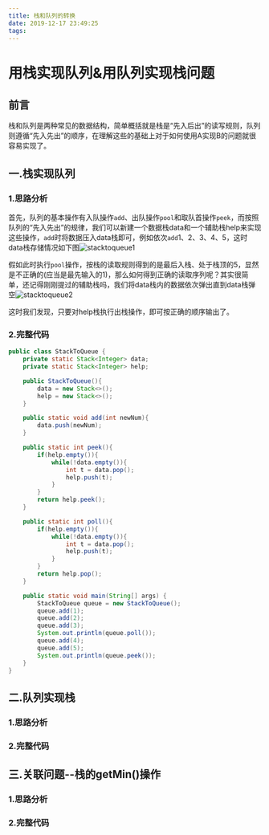 ```yaml
---
title: 栈和队列的转换
date: 2019-12-17 23:49:25
tags:
---
```


# 用栈实现队列&用队列实现栈问题

## 前言

栈和队列是两种常见的数据结构，简单概括就是栈是“先入后出”的读写规则，队列则遵循“先入先出”的顺序，在理解这些的基础上对于如何使用A实现B的问题就很容易实现了。

## 一.栈实现队列

### 1.思路分析

首先，队列的基本操作有入队操作`add`、出队操作`pool`和取队首操作`peek`，而按照队列的“先入先出”的规律，我们可以新建一个数据栈data和一个辅助栈help来实现这些操作，`add`时将数据压入data栈即可，例如依次`add`1、2、3、4、5，这时data栈存储情况如下图![stacktoqueue1](D:\STU\blog\myblog\public\images\stacktoqueue1.png)



假如此时执行`pool`操作，按栈的读取规则得到的是最后入栈、处于栈顶的5，显然是不正确的(应当是最先输入的1)，那么如何得到正确的读取序列呢？其实很简单，还记得刚刚提过的辅助栈吗，我们将data栈内的数据依次弹出直到data栈弹空![stacktoqueue2](D:\STU\blog\myblog\public\images\stacktoqueue2.png)

这时我们发现，只要对help栈执行出栈操作，即可按正确的顺序输出了。

### 2.完整代码

```java
public class StackToQueue {
    private static Stack<Integer> data;
    private static Stack<Integer> help;

    public StackToQueue(){
        data = new Stack<>();
        help = new Stack<>();
    }

    public static void add(int newNum){
        data.push(newNum);
    }

    public static int peek(){
        if(help.empty()){
            while(!data.empty()){
                int t = data.pop();
                help.push(t);
            }
        }
        return help.peek();
    }

    public static int poll(){
        if(help.empty()){
            while(!data.empty()){
                int t = data.pop();
                help.push(t);
            }
        }
        return help.pop();
    }

    public static void main(String[] args) {
        StackToQueue queue = new StackToQueue();
        queue.add(1);
        queue.add(2);
        queue.add(3);
        System.out.println(queue.poll());
        queue.add(4);
        queue.add(5);
        System.out.println(queue.peek());
    }
}

```





## 二.队列实现栈

### 1.思路分析

### 2.完整代码

## 三.关联问题--栈的getMin()操作

### 1.思路分析

### 2.完整代码

